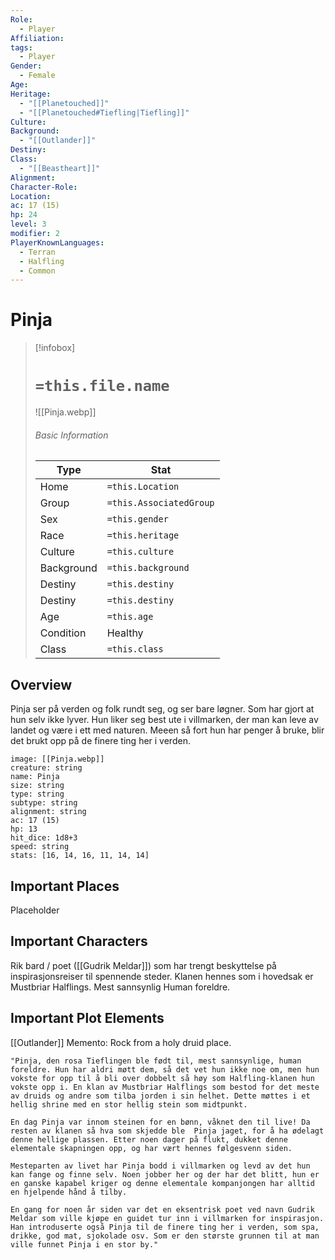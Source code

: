 ```yaml
---
Role:
  - Player
Affiliation: 
tags:
  - Player
Gender:
  - Female
Age: 
Heritage:
  - "[[Planetouched]]"
  - "[[Planetouched#Tiefling|Tiefling]]"
Culture: 
Background:
  - "[[Outlander]]"
Destiny: 
Class:
  - "[[Beastheart]]"
Alignment: 
Character-Role: 
Location: 
ac: 17 (15)
hp: 24
level: 3
modifier: 2
PlayerKnownLanguages:
  - Terran
  - Halfling
  - Common
---
```


# Pinja


> [!infobox]
> # `=this.file.name`
> ![[Pinja.webp]]
> ###### Basic Information
> Type |  Stat |
> ---|---|
> Home | `=this.Location` |
> Group | `=this.AssociatedGroup` |
> Sex | `=this.gender` |
> Race | `=this.heritage` |
> Culture | `=this.culture` |
> Background | `=this.background` |
> Destiny | `=this.destiny` |
> Destiny | `=this.destiny` |
> Age | `=this.age` |
> Condition | Healthy |
> Class | `=this.class` |
> 
## Overview

Pinja ser på verden og folk rundt seg, og ser bare løgner. Som har gjort at hun selv ikke lyver.
Hun liker seg best ute i villmarken, der man kan leve av landet og være i ett med naturen. Meeen så fort hun har penger å bruke, blir det brukt opp på de finere ting her i verden.

```statblock
image: [[Pinja.webp]]
creature: string
name: Pinja
size: string
type: string
subtype: string
alignment: string
ac: 17 (15)
hp: 13
hit_dice: 1d8+3
speed: string
stats: [16, 14, 16, 11, 14, 14]
```


## Important Places

Placeholder

## Important Characters

Rik bard / poet ([[Gudrik Meldar]]) som har trengt beskyttelse på inspirasjonsreiser til spennende steder.
Klanen hennes som i hovedsak er Mustbriar Halflings.
Mest sannsynlig Human foreldre.



## Important Plot Elements

[[Outlander]]
Memento: Rock from a holy druid place.

	"Pinja, den rosa Tieflingen ble født til, mest sannsynlige, human foreldre. Hun har aldri møtt dem, så det vet hun ikke noe om, men hun vokste for opp til å bli over dobbelt så høy som Halfling-klanen hun vokste opp i. En klan av Mustbriar Halflings som bestod for det meste av druids og andre som tilba jorden i sin helhet. Dette møttes i et hellig shrine med en stor hellig stein som midtpunkt.

	En dag Pinja var innom steinen for en bønn, våknet den til live! Da resten av klanen så hva som skjedde ble  Pinja jaget, for å ha ødelagt denne hellige plassen. Etter noen dager på flukt, dukket denne elementale skapningen opp, og har vært hennes følgesvenn siden.

	Mesteparten av livet har Pinja bodd i villmarken og levd av det hun kan fange og finne selv. Noen jobber her og der har det blitt, hun er en ganske kapabel kriger og denne elementale kompanjongen har alltid en hjelpende hånd å tilby.

	En gang for noen år siden var det en eksentrisk poet ved navn Gudrik Meldar som ville kjøpe en guidet tur inn i villmarken for inspirasjon. Han introduserte også Pinja til de finere ting her i verden, som spa, drikke, god mat, sjokolade osv. Som er den største grunnen til at man ville funnet Pinja i en stor by."